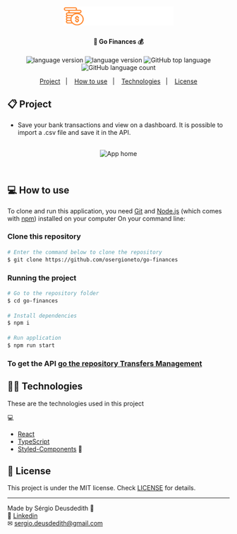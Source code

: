 <h1 align="center">
    <img alt="Github Explorer" title="#GithubExplorer" src="src/assets/logo.svg" width="250px" />
</h1>

<h4 align="center">
	💸 Go Finances 💰
</h4>
<p align="center">

  <img alt="language version" src="https://img.shields.io/badge/Node-v_12.18.1-339933?logo=node.js">

  <img alt="language version" src="https://img.shields.io/badge/Npm-v_6.14.5-2C8EBB?logo=Npm">

  <img alt="GitHub top language" src="https://img.shields.io/github/languages/top/osergioneto/go-finances">

  <img alt="GitHub language count" src="https://img.shields.io/github/languages/count/osergioneto/go-finances?color=%2304D361">
</p>

<p align="center">
  <a href="#-project">Project</a>&nbsp;&nbsp;&nbsp;|&nbsp;&nbsp;&nbsp;
  <a href="#-how-to-use">How to use</a>&nbsp;&nbsp;&nbsp;|&nbsp;&nbsp;&nbsp;
  <a href="#-technologies">Technologies</a>&nbsp;&nbsp;&nbsp;|&nbsp;&nbsp;&nbsp;
  <a href="#-license">License</a>
</p>

## 📋 Project

- Save your bank transactions and view on a dashboard. It is possible to import a .csv file and save it in the API.
  <br><br>

<p align="center">
  <img alt="App home" src="src/assets/app-1.gif"/>
</p>

<br>

## 💻 How to use

To clone and run this application, you need [Git](https://git-scm.com) and [Node.js](https://nodejs.org/en/download/) (which comes with [npm](http://npmjs.com)) installed on your computer On your command line:

### Clone this repository

```bash
# Enter the command below to clone the repository
$ git clone https://github.com/osergioneto/go-finances
```

### Running the project

```bash
# Go to the repository folder
$ cd go-finances

# Install dependencies
$ npm i

# Run application
$ npm run start
```

### To get the API [go the repository Transfers Management](https://github.com/osergioneto/transfers-management)

## 👨‍💻 Technologies

These are the technologies used in this project

💻

- [React](https://reactjs.org/)
- [TypeScript](https://www.typescriptlang.org/)
- [Styled-Components](https://styled-components.com/) 💅

## 📝 License

This project is under the MIT license. Check [LICENSE](LICENSE.md) for details.

---

Made by Sérgio Deusdedith 👋 <br>
🔗 [Linkedin](https://www.linkedin.com/in/osergioneto/) <br>
✉ [sergio.deusdedith@gmail.com](mailto:sergio.deusdedith@gmail.com) &nbsp; <br>
